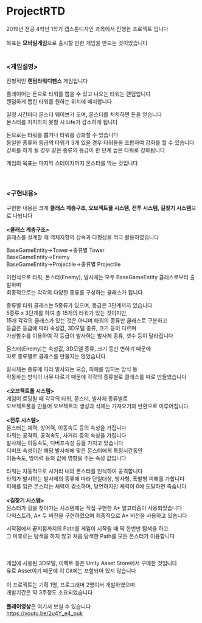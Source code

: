 # ProjectRTD

2019년 전공 4학년 1학기 캡스톤디자인 과목에서 진행한 프로젝트 입니다
<br /><br />
목표는 **모바일게임**으로 출시할 만한 게임을 만드는 것이었습니다  
<br />
### <게임설명>  
전형적인 **랜덤타워디펜스** 게임입니다  

플레이어는 돈으로 타워를 뽑을 수 있고 나오는 타워는 랜덤입니다  
랜덤하게 뽑힌 타워를 원하는 위치에 배치합니다  

일정 시간마다 몬스터 웨이브가 오며, 몬스터를 처치하면 돈을 얻습니다  
몬스터를 처치하지 못할 시 Life가 감소하게 됩니다 

돈으로는 타워를 뽑거나 타워를 강화할 수 있습니다  
동일한 종류와 등급의 타워가 3개 있을 경우 타워들을 조합하여 강화를 할 수 있습니다  
강화를 하게 될 경우 같은 종류의 등급이 한 단계 높은 타워로 강화됩니다  

게임의 목표는 마지막 스테이지까지 몬스터를 막는 것입니다  
<br /><br />
### <구현내용>  
구현한 내용은 크게 **클래스 계층구조, 오브젝트풀 시스템, 전투 시스템, 길찾기 시스템**으로 나뉩니다  
<br />
**<클래스 계층구조>**  
클래스를 설계할 때 객체지향의 상속과 다형성을 적극 활용하였습니다  

BaseGameEntity->Tower->종류별 Tower  
BaseGameEntity->Enemy  
BaseGameEntity->Projectile->종류별 Projectile  

이런식으로 타워, 몬스터(Enemy), 발사체는 모두 BaseGameEntity 클래스로부터 출발하며  
최종적으로는 각각의 다양한 종류를 구성하는 클래스가 됩니다  

종류별 타워 클래스는 5종류가 있으며, 등급은 3단계까지 있습니다  
5종류 x 3단계를 하여 총 15개의 타워가 있는 것이지만,  
15개 각각의 클래스가 있는 것은 아니며 타워의 종류만 클래스로 구분하고  
등급은 등급에 따라 속성값, 3D모델 종류, 크기 등이 다르며  
가상함수를 이용하여 각 등급이 발사하는 발사체 종류, 갯수 등이 달라집니다  

몬스터(Enemy)는 속성값, 3D모델 종류, 크기 등만 변하기 때문에  
따로 종류별로 클래스를 만들지는 않았습니다  

발사체는 종류에 따라 발사되는 모습, 피해를 입히는 방식 등  
작동하는 방식이 너무 다르기 때문에 각각의 종류별로 클래스를 따로 만들었습니다  
<br />
**<오브젝트풀 시스템>**   
게임이 로딩될 때 각각의 타워, 몬스터, 발사체 종류별로  
오브젝트풀을 만들어 오브젝트의 생성과 삭제는 가져오기와 반환으로 이루어집니다  
<br />
**<전투 시스템>**   
몬스터는 체력, 방어력, 이동속도 등의 속성을 가집니다  
타워는 공격력, 공격속도, 사거리 등의 속성을 가집니다  
발사체는 이동속도, 디버프속성 등을 가지고 있습니다  
디버프 속성이란 해당 발사체에 맞은 몬스터에게 특정시간동안  
이동속도, 방어력 등의 값에 영향을 주는 속성 값입니다  

타워는 자동적으로 사거리 내의 몬스터를 인식하여 공격합니다  
타워가 발사하는 발사체의 종류에 따라 단일대상, 방사형, 폭발형 피해를 가합니다  
피해를 입은 몬스터는 체력이 감소하며, 당연하지만 체력이 0에 도달하면 죽습니다  
<br />
**<길찾기 시스템>**  
몬스터가 길을 찾아가는 시스템에는 직접 구현한 A* 알고리즘이 사용되었습니다  
다익스트라, A* 두 버전을 구현하였으며 최종적으로 A* 버전을 사용하고 있습니다  

시작점에서 끝지점까지의 Path를 게임이 시작될 때 딱 한번만 탐색을 하고  
그 이후로는 탐색을 하지 않고 처음 탐색한 Path를 모든 몬스터가 이용합니다  
<br /><br /><br />
게임에 사용된 3D모델, 이펙트 등은 Unity Asset Store에서 구매한 것입니다  
유료 Asset이기 때문에 이 Git에는 포함되어 있지 않습니다
<br /><br />
이 프로젝트는 기획 1명, 프로그래머 2명이서 개발하였으며  
개발기간은 약 3주정도 소요되었습니다
<br /><br />
**플레이영상**은 여기서 보실 수 있습니다  
https://youtu.be/2u4Y_e4_puk
